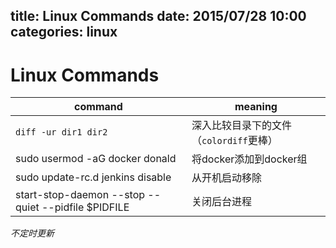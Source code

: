 title: Linux Commands
date: 2015/07/28 10:00
categories: linux
---
# Linux Commands
| command | meaning |
| ---     | ---     |
| `diff -ur dir1 dir2` | 深入比较目录下的文件（`colordiff`更棒） |
| sudo usermod -aG docker donald | 将docker添加到docker组  |
| sudo update-rc.d jenkins disable | 从开机启动移除 |
| start-stop-daemon --stop --quiet --pidfile $PIDFILE | 关闭后台进程 |

*不定时更新*

